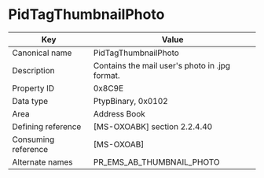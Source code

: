 # PidTagThumbnailPhoto

| Key | Value |
|---|---|
| Canonical name | PidTagThumbnailPhoto |
| Description | Contains the mail user's photo in .jpg format. |
| Property ID | 0x8C9E |
| Data type | PtypBinary, 0x0102 |
| Area | Address Book |
| Defining reference | [MS-OXOABK] section 2.2.4.40 |
| Consuming reference | [MS-OXOAB] |
| Alternate names | PR_EMS_AB_THUMBNAIL_PHOTO |
